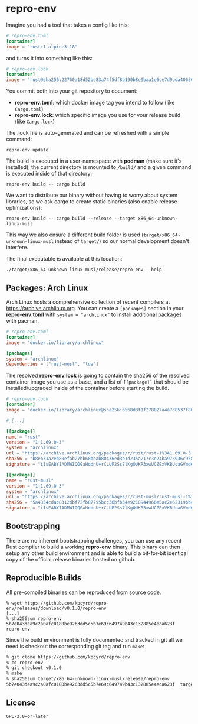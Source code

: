 # repro-env

Imagine you had a tool that takes a config like this:

```toml
# repro-env.toml
[container]
image = "rust:1-alpine3.18"
```

and turns it into something like this:

```toml
# repro-env.lock
[container]
image = "rust@sha256:22760a18d52be83a74f5df8b190b8e9baa1e6ce7d9bda40630acc8ba5328a2fd"
```

You commit both into your git repository to document:

- **repro-env.toml**: which docker image tag you intend to follow (like `Cargo.toml`)
- **repro-env.lock**: which specific image you use for your release build (like `Cargo.lock`)

The .lock file is auto-generated and can be refreshed with a simple command:

```
repro-env update
```

The build is executed in a user-namespace with **podman** (make sure it's installed), the current directory is mounted to `/build/` and a given command is executed inside of that directory:

```
repro-env build -- cargo build
```

We want to distribute our binary without having to worry about system libraries, so we ask cargo to create static binaries (also enable release optimizations):

```
repro-env build -- cargo build --release --target x86_64-unknown-linux-musl
```

This way we also ensure a different build folder is used (`target/x86_64-unknown-linux-musl` instead of `target/`) so our normal development doesn't interfere.

The final executable is available at this location:

```
./target/x86_64-unknown-linux-musl/release/repro-env --help
```

## Packages: Arch Linux

Arch Linux hosts a comprehensive collection of recent compilers at https://archive.archlinux.org. You can create a `[packages]` section in your **repro-env.toml** with `system = "archlinux"` to install additional packages with pacman.

```toml
# repro-env.toml
[container]
image = "docker.io/library/archlinux"

[packages]
system = "archlinux"
dependencies = ["rust-musl", "lua"]
```

The resolved **repro-env.lock** is going to contain the sha256 of the resolved container image you use as a base, and a list of `[[package]]` that should be installed/upgraded inside of the container before starting the build.

```toml
# repro-env.lock
[container]
image = "docker.io/library/archlinux@sha256:6568d3f1f278827a4a7d8537f80c2ae36982829a0c6bccff4cec081774025472"

# [...]

[[package]]
name = "rust"
version = "1:1.69.0-3"
system = "archlinux"
url = "https://archive.archlinux.org/packages/r/rust/rust-1%3A1.69.0-3-x86_64.pkg.tar.zst"
sha256 = "b8eb31a2eb80efab27bb68beab80436ed3e1d235a217c3e24ba973936c95839e"
signature = "iIsEABYIADMWIQQGaHodnU+rCLUP2Ss7lKgOUKR3xwUCZExVKBUcaGVmdGlnQGFyY2hsaW51eC5vcmcACgkQO5SoDlCkd8fQkAD6AudRi2qP3WxSn38OOkSRSITciqRevPaVJgrz03JUBEAA/12h9z8dReD07Lqnltx9QTa3Cxppbv7VpJlTCQuavoMG"

[[package]]
name = "rust-musl"
version = "1:1.69.0-3"
system = "archlinux"
url = "https://archive.archlinux.org/packages/r/rust-musl/rust-musl-1%3A1.69.0-3-x86_64.pkg.tar.zst"
sha256 = "5a4854cdac8312dbf72fb87795bcc36bfb34e9218944966e5ac2e62319bbcf22"
signature = "iIsEABYIADMWIQQGaHodnU+rCLUP2Ss7lKgOUKR3xwUCZExVKRUcaGVmdGlnQGFyY2hsaW51eC5vcmcACgkQO5SoDlCkd8cCMQD/W59RkOVPZDXlnmyY27jW61GC86hXOkSLOKa7XMQtpBoBALSugCkG1clSo/EQDbnuS+UY3268HNBvz6mF6i/hhEsB"
```

## Bootstrapping

There are no inherent bootstrapping challenges, you can use any recent Rust compiler to build a working **repro-env** binary. This binary can then setup any other build environment and is able to build a bit-for-bit identical copy of the official release binaries hosted on github.

## Reproducible Builds

All pre-compiled binaries can be reproduced from source code.

```
% wget https://github.com/kpcyrd/repro-env/releases/download/v0.1.0/repro-env
[...]
% sha256sum repro-env
5b7e043dea9c2a0afc0180be9263dd5c5b7e69c649749b43c132885e4eca623f  repro-env
```

Since the build environment is fully documented and tracked in git all we need is checkout the corresponding git tag and run `make`:

```sh
% git clone https://github.com/kpcyrd/repro-env
% cd repro-env
% git checkout v0.1.0
% make
% sha256sum target/x86_64-unknown-linux-musl/release/repro-env
5b7e043dea9c2a0afc0180be9263dd5c5b7e69c649749b43c132885e4eca623f  target/x86_64-unknown-linux-musl/release/repro-env
```

## License

`GPL-3.0-or-later`
